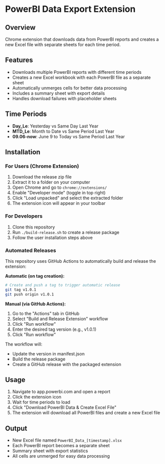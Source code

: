 # PowerBI Data Export Extension

## Overview

Chrome extension that downloads data from PowerBI reports and creates a new Excel file with separate sheets for each time period.

## Features

- Downloads multiple PowerBI reports with different time periods
- Creates a new Excel workbook with each PowerBI file as a separate sheet
- Automatically unmerges cells for better data processing
- Includes a summary sheet with export details
- Handles download failures with placeholder sheets

## Time Periods

- **Day_Le**: Yesterday vs Same Day Last Year
- **MTD_Le**: Month to Date vs Same Period Last Year
- **09.06-now**: June 9 to Today vs Same Period Last Year

## Installation

### For Users (Chrome Extension)

1. Download the release zip file
2. Extract it to a folder on your computer
3. Open Chrome and go to `chrome://extensions/`
4. Enable "Developer mode" (toggle in top right)
5. Click "Load unpacked" and select the extracted folder
6. The extension icon will appear in your toolbar

### For Developers

1. Clone this repository
2. Run `./build-release.sh` to create a release package
3. Follow the user installation steps above

### Automated Releases

This repository uses GitHub Actions to automatically build and release the extension:

**Automatic (on tag creation):**

```bash
# Create and push a tag to trigger automatic release
git tag v1.0.1
git push origin v1.0.1
```

**Manual (via GitHub Actions):**

1. Go to the "Actions" tab in GitHub
2. Select "Build and Release Extension" workflow
3. Click "Run workflow"
4. Enter the desired tag version (e.g., v1.0.1)
5. Click "Run workflow"

The workflow will:

- Update the version in manifest.json
- Build the release package
- Create a GitHub release with the packaged extension

## Usage

1. Navigate to app.powerbi.com and open a report
2. Click the extension icon
3. Wait for time periods to load
4. Click "Download PowerBI Data & Create Excel File"
5. The extension will download all PowerBI files and create a new Excel file

## Output

- New Excel file named `PowerBI_Data_[timestamp].xlsx`
- Each PowerBI report becomes a separate sheet
- Summary sheet with export statistics
- All cells are unmerged for easy data processing
